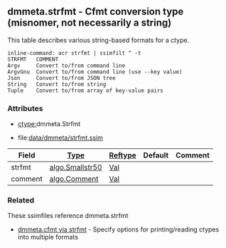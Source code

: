 ## dmmeta.strfmt - Cfmt conversion type (misnomer, not necessarily a string)
<a href="#dmmeta-strfmt"></a>

This table describes various string-based formats for a ctype.

```
inline-command: acr strfmt | ssimfilt ^ -t
STRFMT   COMMENT
Argv     Convert to/from command line
ArgvGnu  Convert to/from command line (use --key value)
Json     Convert to/from JSON tree
String   Convert to/from string
Tuple    Convert to/from array of key-value pairs

```

### Attributes
<a href="#attributes"></a>
<!-- dev.mdmark  mdmark:MDSECTION  state:BEG_AUTO  param:Attributes -->
* [ctype:](/txt/ssimdb/dmmeta/ctype.md)dmmeta.Strfmt

* file:[data/dmmeta/strfmt.ssim](/data/dmmeta/strfmt.ssim)

|Field|[Type](/txt/ssimdb/dmmeta/ctype.md)|[Reftype](/txt/ssimdb/dmmeta/reftype.md)|Default|Comment|
|---|---|---|---|---|
|strfmt|[algo.Smallstr50](/txt/protocol/algo/README.md#algo-smallstr50)|[Val](/txt/exe/amc/reftypes.md#val)|||
|comment|[algo.Comment](/txt/protocol/algo/Comment.md)|[Val](/txt/exe/amc/reftypes.md#val)|||

<!-- dev.mdmark  mdmark:MDSECTION  state:END_AUTO  param:Attributes -->

### Related
<a href="#related"></a>
<!-- dev.mdmark  mdmark:MDSECTION  state:BEG_AUTO  param:Related -->
These ssimfiles reference dmmeta.strfmt

* [dmmeta.cfmt via strfmt](/txt/ssimdb/dmmeta/cfmt.md) - Specify options for printing/reading ctypes into multiple formats 

<!-- dev.mdmark  mdmark:MDSECTION  state:END_AUTO  param:Related -->


